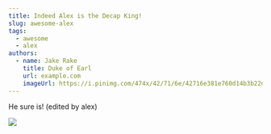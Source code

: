 ```yaml
---
title: Indeed Alex is the Decap King!
slug: awesome-alex
tags:
  - awesome
  - alex
authors:
  - name: Jake Rake
    title: Duke of Earl
    url: example.com
    imageUrl: https://i.pinimg.com/474x/42/71/6e/42716e381e760d14b3b22d2abcdbea5f--baking-ideas-youtubers.jpg
---
```

He sure is! (edited by alex)

![](/img/78472919-awesome-businessman-two-like-gesture-thumb-up.jpg)